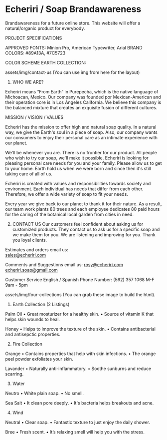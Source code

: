 # Echeriri / Soap Brandawareness

Brandawareness for a future online store.
This website will offer a natural/organic product for everybody. 


PROJECT SPECIFICATIONS

APPROVED FONTS: Minion Pro, American Typewriter, Arial
BRAND COLORS: #89A13A, #7C5723

COLOR SCHEME EARTH COLLECTION: 


<!-- CHAD, DEVELOP TWO SECTIONS FOR FROM THE HEADER.  -->
assets/img/contact-us 
(You can use img from here for the layout)

1. WHO WE ARE?

Echeriri means “From Earth” in Purepecha, which is the native language of Michoacan, Mexico. Our company was founded por Mexican-American and their operation core is in Los Angeles California. We believe this company is the balanced mixture that creates an exquisite fusion of different cultures.


MISSION / VISION / VALUES

Echeriri has the mission to offer high and natural soap quality. In a natural way, we give the Earth's soul in a piece of soap. Also, our company wants our consumers to enjoy their personal care as an intimate experience with our planet.

We'll be whenever you are. There is no frontier for our product. All people who wish to try our soap, we'll make it possible. Echeriri is looking for pleasing personal care needs for you and your family. Please allow us to get to your home. Earth hold us when we were born and since then it's still taking care of all of us.

Echeriri is created with values and responsibilities towards society and environment. Each individual has needs that differ from each other. Therefore, we offer a wide variety of soap to fit your needs.

Every year we give back to our planet to thank it for their nature. As a result, our team work plants 80 trees and each employee dedicates 80 paid hours for the caring of the botanical local garden from cities in need.


2. CONTACT US 
Our customers feel confident about asking us for customized products. They contact us to ask us for a specific soap and we make them for you. We are listening and improving for you. Thank you loyal clients.

Estimates and orders email us:  
sales@echeriri.com

Comments and Suggestions email us: 
rosy@echeriri.com
echeriri.soap@gmail.com


Customer Service English / Spanish
Phone Number:
(562) 357 1068 
M-F 9am - 5pm



<!-- RITCHIE, DEVELOP FOUR COLLECTIONS. -->
assets/img/four-collections
(You can grab these image to build the html).

1. Earth Collection (2 Listings)

Palm Oil
• Great mosturizer for a healthy skin. 
• Source of vitamin K that helps skin wounds to heal.

Honey
• Helps to improve the texture of the skin.
• Contains antibacterial and antisepctic properties.

2. Fire Collection

Orange
• Contains properties that help with skin infections.
• The orange peel powder exfoliates your skin.

Lavander
• Naturally anti-inflammatory.
• Soothe sunburns and reduce scarring.

3. Water

Neutro
• White plain soap.
• No smell.

Sea Salt
• It clean pore deeply.
• It's bacteria helps breakouts and acne.

4. Wind

Neutral
• Clear soap.
• Fantastic texture to just enjoy the daily shower.

Bree
• Fresh scent.
• It’s relaxing smell will help you with the stress.

